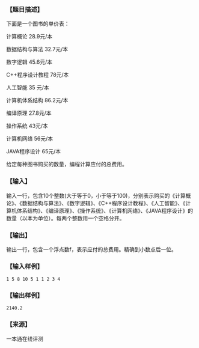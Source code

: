 ### 【题目描述】

下面是一个图书的单价表：

计算概论 28.9元/本

数据结构与算法 32.7元/本

数字逻辑 45.6元/本

C++程序设计教程 78元/本

人工智能 35 元/本

计算机体系结构 86.2元/本

编译原理 27.8元/本

操作系统 43元/本

计算机网络 56元/本

JAVA程序设计 65元/本

给定每种图书购买的数量，编程计算应付的总费用。

### 【输入】

输入一行，包含10个整数(大于等于0，小于等于100)，分别表示购买的《计算概论》、《数据结构与算法》、《数字逻辑》、《C++程序设计教程》、《人工智能》、《计算机体系结构》、《编译原理》、《操作系统》、《计算机网络》、《JAVA程序设计》的数量（以本为单位）。每两个整数用一个空格分开。

### 【输出】

输出一行，包含一个浮点数f，表示应付的总费用。精确到小数点后一位。

### 【输入样例】

```
1 5 8 10 5 1 1 2 3 4
```

### 【输出样例】

```
2140.2
```


 ### 【来源】

 一本通在线评测 